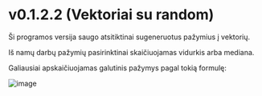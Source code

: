 # v0.1.2.2 (Vektoriai su random)

Ši programos versija saugo atsitiktinai sugeneruotus pažymius į vektorių.

Iš namų darbų pažymių pasirinktinai skaičiuojamas vidurkis arba mediana.

Galiausiai apskaičiuojamas galutinis pažymys pagal tokią formulę:

![image](https://user-images.githubusercontent.com/115726083/220991712-63c31e1c-38d7-419f-b5a6-2912668ad0c3.png)
